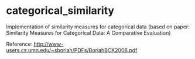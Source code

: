 # categorical_similarity
Implementation of similarity measures for categorical data (based on paper: Similarity Measures for Categorical Data: A Comparative Evaluation)

Reference: http://www-users.cs.umn.edu/~sboriah/PDFs/BoriahBCK2008.pdf
